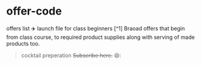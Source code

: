 # offer-code
offers list 
✈️ launch file for class beginners 
[^1] Braoad offers that begin from class course, to required product supplies along with serving of made products too.
> cocktail preperation 
> ~~Subscribe here.~~
> 😄:
> 
